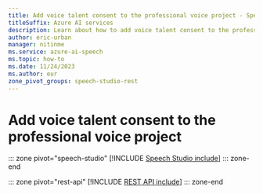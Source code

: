 ```yaml
---
title: Add voice talent consent to the professional voice project - Speech service
titleSuffix: Azure AI services
description: Learn about how to add voice talent consent to the professional voice project. 
author: eric-urban
manager: nitinme
ms.service: azure-ai-speech
ms.topic: how-to
ms.date: 11/24/2023
ms.author: eur
zone_pivot_groups: speech-studio-rest
---
```


# Add voice talent consent to the professional voice project

::: zone pivot="speech-studio"
[!INCLUDE [Speech Studio include](./includes/how-to/professional-voice/create-consent/speech-studio.md)]
::: zone-end

::: zone pivot="rest-api"
[!INCLUDE [REST API include](./includes/how-to/professional-voice/create-consent/rest.md)]
::: zone-end

